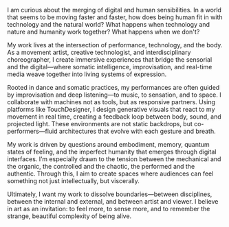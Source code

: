 I am curious about the merging of digital and human sensibilities. In a world that seems to be moving faster and faster, how does being human fit in with technology and the natural world? What happens when technology and nature and humanity work together? What happens when we don't?

My work lives at the intersection of performance, technology, and the body. As a movement artist, creative technologist, and interdisciplinary choreographer, I create immersive experiences that bridge the sensorial and the digital—where somatic intelligence, improvisation, and real-time media weave together into living systems of expression.

Rooted in dance and somatic practices, my performances are often guided by improvisation and deep listening—to music, to sensation, and to space. I collaborate with machines not as tools, but as responsive partners. Using platforms like TouchDesigner, I design generative visuals that react to my movement in real time, creating a feedback loop between body, sound, and projected light. These environments are not static backdrops, but co-performers—fluid architectures that evolve with each gesture and breath.

My work is driven by questions around embodiment, memory, quantum states of feeling, and the imperfect humanity that emerges through digital interfaces. I’m especially drawn to the tension between the mechanical and the organic, the controlled and the chaotic, the performed and the authentic. Through this, I aim to create spaces where audiences can feel something not just intellectually, but viscerally.

Ultimately, I want my work to dissolve boundaries—between disciplines, between the internal and external, and between artist and viewer. I believe in art as an invitation: to feel more, to sense more, and to remember the strange, beautiful complexity of being alive.